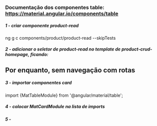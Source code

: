 ### Documentação dos componentes table: https://material.angular.io/components/table

##### 1 - criar componente product-read
ng g c components/product/product-read --skipTests


##### 2 - adicionar o seletor de product-read no template de product-crud-homepage, ficando:
<mat-sidenav-content class="content">
    <fenix-home></fenix-home>
</mat-sidenav-content>

## Por enquanto, sem navegação com rotas


##### 3 - importar componentes card
import {MatTableModule} from '@angular/material/table';


##### 4 - colocar MatCardModule na lista de imports


##### 5 - 